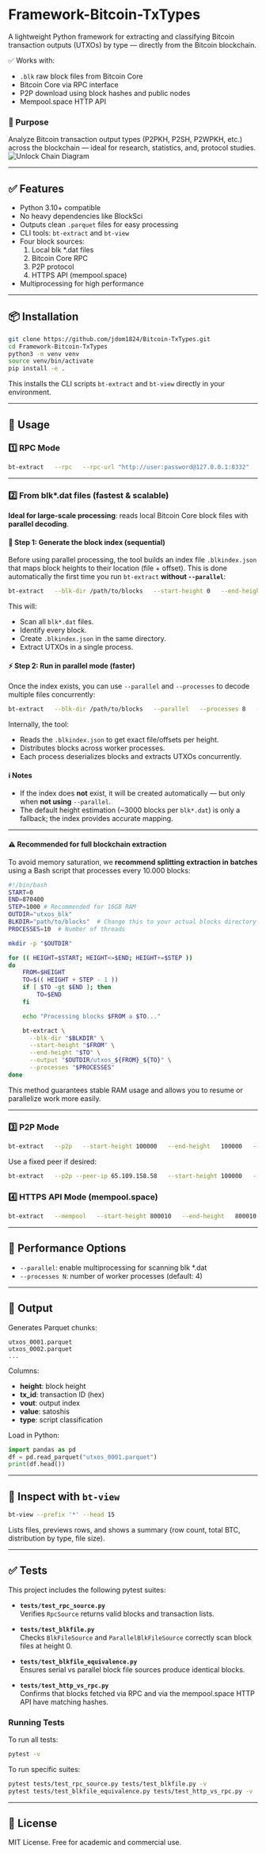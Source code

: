 # Framework-Bitcoin-TxTypes

A lightweight Python framework for extracting and classifying Bitcoin transaction outputs (UTXOs) by type — directly from the Bitcoin blockchain.

✅ Works with:
- `.blk` raw block files from Bitcoin Core
- Bitcoin Core via RPC interface
- P2P download using block hashes and public nodes
- Mempool.space HTTP API

### 🎯 Purpose

Analyze Bitcoin transaction output types (P2PKH, P2SH, P2WPKH, etc.) across the blockchain — ideal for research, statistics, and, protocol studies.
![Unlock Chain Diagram](unlock-chain.png)

---

## ✅ Features

- Python 3.10+ compatible  
- No heavy dependencies like BlockSci  
- Outputs clean `.parquet` files for easy processing  
- CLI tools: `bt-extract` and `bt-view`  
- Four block sources:  
  1. Local blk *.dat files  
  2. Bitcoin Core RPC  
  3. P2P protocol  
  4. HTTPS API (mempool.space)  
- Multiprocessing for high performance  

---

## 📦 Installation

```bash
git clone https://github.com/jdom1824/Bitcoin-TxTypes.git
cd Framework-Bitcoin-TxTypes
python3 -m venv venv
source venv/bin/activate
pip install -e .
```

This installs the CLI scripts `bt-extract` and `bt-view` directly in your environment.

---

## 🚀 Usage

### 1️⃣ RPC Mode

```bash
bt-extract   --rpc   --rpc-url "http://user:password@127.0.0.1:8332"   --start-height 100000   --end-height   100000   --output utxos
```

---

### 2️⃣ From blk*.dat files (fastest & scalable)

**Ideal for large-scale processing**: reads local Bitcoin Core block files with **parallel decoding**.

#### 🧭 Step 1: Generate the block index (sequential)

Before using parallel processing, the tool builds an index file `.blkindex.json` that maps block heights to their location (file + offset). This is done automatically the first time you run `bt-extract` **without `--parallel`**:

```bash
bt-extract   --blk-dir /path/to/blocks   --start-height 0   --end-height 1000   --output utxos
```

This will:

- Scan all `blk*.dat` files.
- Identify every block.
- Create `.blkindex.json` in the same directory.
- Extract UTXOs in a single process.

#### ⚡ Step 2: Run in parallel mode (faster)

Once the index exists, you can use `--parallel` and `--processes` to decode multiple files concurrently:

```bash
bt-extract   --blk-dir /path/to/blocks   --parallel   --processes 8   --start-height 100000   --end-height   200000   --output utxos
```

Internally, the tool:

- Reads the `.blkindex.json` to get exact file/offsets per height.
- Distributes blocks across worker processes.
- Each process deserializes blocks and extracts UTXOs concurrently.

#### ℹ️ Notes

- If the index does **not** exist, it will be created automatically — but only when **not using** `--parallel`.
- The default height estimation (~3000 blocks per `blk*.dat`) is only a fallback; the index provides accurate mapping.

---
#### ⚠️ Recommended for full blockchain extraction

To avoid memory saturation, we **recommend splitting extraction in batches** using a Bash script that processes every 10.000 blocks:

```bash
#!/bin/bash
START=0
END=870400
STEP=1000 # Recommended for 16GB RAM
OUTDIR="utxos_blk"
BLKDIR="path/to/blocks"  # Change this to your actual blocks directory
PROCESSES=10  # Number of threads

mkdir -p "$OUTDIR"

for (( HEIGHT=$START; HEIGHT<=$END; HEIGHT+=$STEP ))
do
    FROM=$HEIGHT
    TO=$(( HEIGHT + STEP - 1 ))
    if [ $TO -gt $END ]; then
        TO=$END
    fi

    echo "Processing blocks $FROM a $TO..."

    bt-extract \
      --blk-dir "$BLKDIR" \
      --start-height "$FROM" \
      --end-height "$TO" \
      --output "$OUTDIR/utxos_${FROM}_${TO}" \
      --processes "$PROCESSES"
done
```

This method guarantees stable RAM usage and allows you to resume or parallelize work more easily.

---

### 3️⃣ P2P Mode

```bash
bt-extract   --p2p   --start-height 100000   --end-height   100000   --output utxos
```

Use a fixed peer if desired:

```bash
bt-extract   --p2p --peer-ip 65.109.158.58   --start-height 100000   --end-height   100000   --output utxos
```

### 4️⃣ HTTPS API Mode (mempool.space)

```bash
bt-extract   --mempool   --start-height 800010   --end-height   800010   --output utxos_http
```

---

## 🔧 Performance Options

- `--parallel`: enable multiprocessing for scanning blk *.dat  
- `--processes N`: number of worker processes (default: 4)  

---

## 🧪 Output

Generates Parquet chunks:

```
utxos_0001.parquet
utxos_0002.parquet
...
```

Columns:

- **height**: block height  
- **tx_id**: transaction ID (hex)  
- **vout**: output index  
- **value**: satoshis  
- **type**: script classification  

Load in Python:

```python
import pandas as pd
df = pd.read_parquet("utxos_0001.parquet")
print(df.head())
```

---

## 👀 Inspect with `bt-view`

```bash
bt-view --prefix '*' --head 15
```

Lists files, previews rows, and shows a summary (row count, total BTC, distribution by type, file size).

---

## ✅ Tests

This project includes the following pytest suites:

- **`tests/test_rpc_source.py`**  
  Verifies `RpcSource` returns valid blocks and transaction lists.

- **`tests/test_blkfile.py`**  
  Checks `BlkFileSource` and `ParallelBlkFileSource` correctly scan block files at height 0.

- **`tests/test_blkfile_equivalence.py`**  
  Ensures serial vs parallel block file sources produce identical blocks.

- **`tests/test_http_vs_rpc.py`**  
  Confirms that blocks fetched via RPC and via the mempool.space HTTP API have matching hashes.

### Running Tests

To run all tests:

```bash
pytest -v
```

To run specific suites:

```bash
pytest tests/test_rpc_source.py tests/test_blkfile.py -v
pytest tests/test_blkfile_equivalence.py tests/test_http_vs_rpc.py -v
```

---

## 📄 License

MIT License. Free for academic and commercial use.
